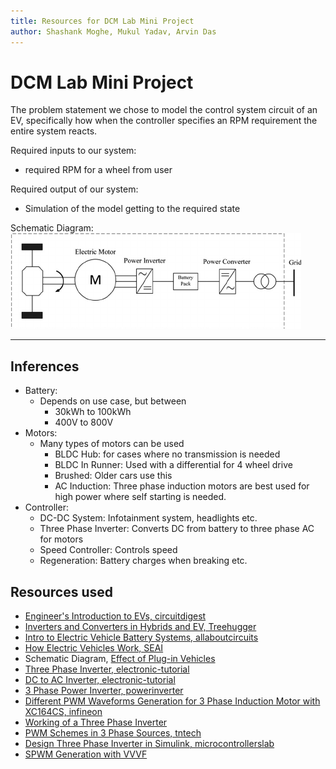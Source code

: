 ```yaml
---
title: Resources for DCM Lab Mini Project
author: Shashank Moghe, Mukul Yadav, Arvin Das
---
```


# DCM Lab Mini Project

The problem statement we chose to model the control system circuit of an EV,
specifically how when the controller specifies an RPM requirement the entire
system reacts.

Required inputs to our system:
- required RPM for a wheel from user

Required output of our system:
- Simulation of the model getting to the required state

Schematic Diagram:
![Schematic Diagram](./schematic_diagram.png)

---

## Inferences

- Battery:
  - Depends on use case, but between
    - 30kWh to 100kWh
    - 400V to 800V
- Motors:
  - Many types of motors can be used
    - BLDC Hub: for cases where no transmission is needed
    - BLDC In Runner: Used with a differential for 4 wheel drive
    - Brushed: Older cars use this
    - AC Induction: Three phase induction motors are best used for high power
    where self starting is needed.
- Controller:
  - DC-DC System: Infotainment system, headlights etc.
  - Three Phase Inverter: Converts DC from battery to three phase AC for motors
  - Speed Controller: Controls speed
  - Regeneration: Battery charges when breaking etc.

## Resources used

- [Engineer's Introduction to EVs, circuitdigest](https://circuitdigest.com/article/an-engineers-introduction-to-electric-vehicles)
- [Inverters and Converters in Hybrids and EV, Treehugger](https://www.treehugger.com/how-inverters-and-converters-work-85612)
- [Intro to Electric Vehicle Battery Systems, allaboutcircuits](https://www.allaboutcircuits.com/technical-articles/introduction-to-electric-vehicle-battery-systems/)
- [How Electric Vehicles Work, SEAI](https://www.seai.ie/technologies/electric-vehicles/what-is-an-electric-vehicle/how-electric-vehicles-work/#:~:text=use%20AC%20power.-,Inverter,frequency%20of%20the%20alternating%20current.)
- Schematic Diagram, [Effect of Plug-in Vehicles](https://www.researchgate.net/figure/Schematic-diagram-of-a-plug-in-electric-vehicle_fig2_283195430)
- [Three Phase Inverter, electronic-tutorial](https://www.electronics-tutorial.net/dc-to-ac-inverter/three-phase-inverter/)
- [DC to AC Inverter, electronic-tutorial](https://www.electronics-tutorial.net/dc-to-ac-inverter/)
- [3 Phase Power Inverter, powerinverter](http://www.powerinverter.org/3-phase-pwm-power-inverter-circuit.html)
- [Different PWM Waveforms Generation for 3 Phase Induction Motor with XC164CS, infineon](https://www.infineon.com/dgdl/AP1609710_different_PWM_for_three_phase_ACIM.pdf?fileId=db3a304412b407950112b40a1bf20453)
- [Working of a Three Phase Inverter](https://circuitdigest.com/tutorial/three-phase-inverter-circuit-diagram-120-degree-and-180-degree-conduction-mode)
- [PWM Schemes in 3 Phase Sources, tntech](https://www.tntech.edu/engineering/pdf/cesr/ojo/parag/CHAPTER4.pdf)
- [Design Three Phase Inverter in Simulink, microcontrollerslab](https://microcontrollerslab.com/design-three-phase-inverter-using-simulink-matlab/)
- [SPWM Generation with VVVF](https://www.researchgate.net/publication/289922429_Simulation_Analysis_of_SPWM_Variable_Frequency_Speed_Based_on_Simulink)